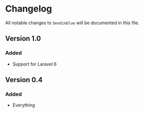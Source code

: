 # Changelog

All notable changes to `Sendinblue` will be documented in this file.

## Version 1.0

### Added
- Support for Laravel 6

## Version 0.4

### Added
- Everything
